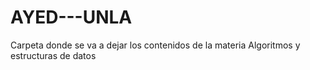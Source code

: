 # AYED---UNLA
 Carpeta donde se va a dejar los contenidos de la materia Algoritmos y estructuras de datos
